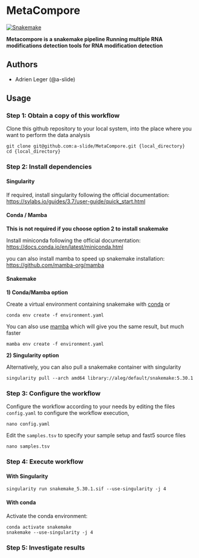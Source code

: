 # MetaCompore

[![Snakemake](https://img.shields.io/badge/snakemake-≥5.30.1-brightgreen.svg)](https://snakemake.bitbucket.io)

**Metacompore is a snakemake pipeline Running multiple RNA modifications detection tools for RNA modification detection**

## Authors

* Adrien Leger (@a-slide)

## Usage

### Step 1: Obtain a copy of this workflow

Clone this github repository to your local system, into the place where you want to perform the data analysis

```
git clone git@github.com:a-slide/MetaCompore.git {local_directory}
cd {local_directory}
```

### Step 2: Install dependencies

#### Singularity

If required, install singularity following the official documentation: https://sylabs.io/guides/3.7/user-guide/quick_start.html

#### Conda / Mamba

**This is not required if you choose option 2 to install snakemake**

Install miniconda following the official documentation: https://docs.conda.io/en/latest/miniconda.html

you can also install mamba to speed up snakemake installation: https://github.com/mamba-org/mamba

#### Snakemake

**1) Conda/Mamba option**

Create a virtual environment containing snakemake with [conda](https://conda.io/projects/conda/en/latest/user-guide/install/index.html) or
```
conda env create -f environment.yaml
```

You can also use [mamba](https://github.com/mamba-org/mamba) which will give you the same result, but much faster

```
mamba env create -f environment.yaml
```

**2) Singularity option**

Alternatively, you can also pull a snakemake container with singularity

```
singularity pull --arch amd64 library://aleg/default/snakemake:5.30.1
```

### Step 3: Configure the workflow

Configure the workflow according to your needs by editing the files `config.yaml` to configure the workflow execution,

```
nano config.yaml
```

Edit the `samples.tsv` to specify your sample setup and fast5 source files

```
nano samples.tsv
```

### Step 4: Execute workflow

#### With Singularity

```
singularity run snakemake_5.30.1.sif --use-singularity -j 4
```

#### With conda

Activate the conda environment:

```
conda activate snakemake
snakemake --use-singularity -j 4
```

### Step 5: Investigate results
